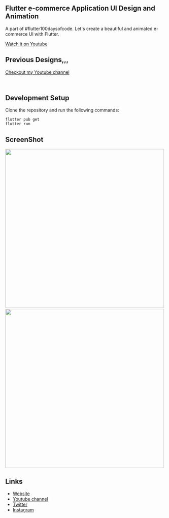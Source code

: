 ## Flutter e-commerce Application UI Design and Animation

A part of #flutter100daysofcode. Let's create a beautiful and animated e-commerce UI with Flutter.

[Watch it on Youtube](https://youtu.be/_10i7_xsthM)


## Previous Designs,,,
[Checkout my Youtube channel](https://youtube.com/afgprogrammer)

<br>

## Development Setup
Clone the repository and run the following commands:
```
flutter pub get
flutter run
```

## ScreenShot

<img src="assets/screenshot/one.png" height="500em" />&nbsp;<img src="assets/screenshot/two.png" height="500em" />

## Links

* [Website](https://afgprogrammer.com)
* [Youtube channel](https://youtube.com/afgprogrammer)
* [Twitter](https://twitter.com/afgprogrammer)
* [Instagram](https://instagram.com/afgprogrammer)
